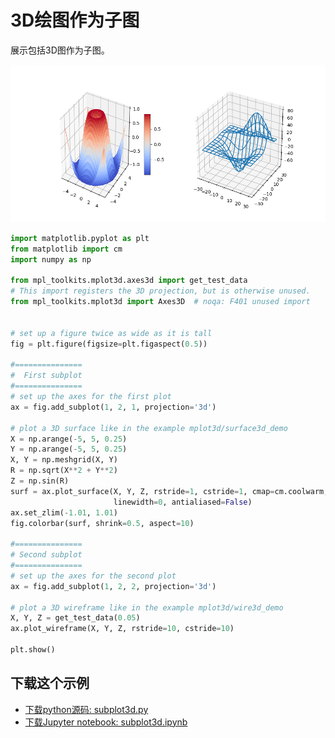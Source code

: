 # 3D绘图作为子图

展示包括3D图作为子图。

![3D绘图作为子图示例](/static/images/gallery/sphx_glr_subplot3d_001.png)

```python
import matplotlib.pyplot as plt
from matplotlib import cm
import numpy as np

from mpl_toolkits.mplot3d.axes3d import get_test_data
# This import registers the 3D projection, but is otherwise unused.
from mpl_toolkits.mplot3d import Axes3D  # noqa: F401 unused import


# set up a figure twice as wide as it is tall
fig = plt.figure(figsize=plt.figaspect(0.5))

#===============
#  First subplot
#===============
# set up the axes for the first plot
ax = fig.add_subplot(1, 2, 1, projection='3d')

# plot a 3D surface like in the example mplot3d/surface3d_demo
X = np.arange(-5, 5, 0.25)
Y = np.arange(-5, 5, 0.25)
X, Y = np.meshgrid(X, Y)
R = np.sqrt(X**2 + Y**2)
Z = np.sin(R)
surf = ax.plot_surface(X, Y, Z, rstride=1, cstride=1, cmap=cm.coolwarm,
                       linewidth=0, antialiased=False)
ax.set_zlim(-1.01, 1.01)
fig.colorbar(surf, shrink=0.5, aspect=10)

#===============
# Second subplot
#===============
# set up the axes for the second plot
ax = fig.add_subplot(1, 2, 2, projection='3d')

# plot a 3D wireframe like in the example mplot3d/wire3d_demo
X, Y, Z = get_test_data(0.05)
ax.plot_wireframe(X, Y, Z, rstride=10, cstride=10)

plt.show()
```

## 下载这个示例
            
- [下载python源码: subplot3d.py](https://matplotlib.org/_downloads/subplot3d.py)
- [下载Jupyter notebook: subplot3d.ipynb](https://matplotlib.org/_downloads/subplot3d.ipynb)
